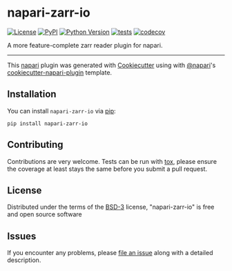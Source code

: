 # napari-zarr-io

[![License](https://img.shields.io/pypi/l/napari-zarr-io.svg?color=green)](https://github.com/napari/napari-zarr-io/raw/master/LICENSE)
[![PyPI](https://img.shields.io/pypi/v/napari-zarr-io.svg?color=green)](https://pypi.org/project/napari-zarr-io)
[![Python Version](https://img.shields.io/pypi/pyversions/napari-zarr-io.svg?color=green)](https://python.org)
[![tests](https://github.com/manzt/napari-zarr-io/workflows/tests/badge.svg)](https://github.com/manzt/napari-zarr-io/actions)
[![codecov](https://codecov.io/gh/manzt/napari-zarr-io/branch/master/graph/badge.svg)](https://codecov.io/gh/manzt/napari-zarr-io)

A more feature-complete zarr reader plugin for napari.

----------------------------------

This [napari] plugin was generated with [Cookiecutter] using with [@napari]'s [cookiecutter-napari-plugin] template.

<!--
Don't miss the full getting started guide to set up your new package:
https://github.com/napari/cookiecutter-napari-plugin#getting-started

and review the napari docs for plugin developers:
https://napari.org/docs/plugins/index.html
-->

## Installation

You can install `napari-zarr-io` via [pip]:

    pip install napari-zarr-io

## Contributing

Contributions are very welcome. Tests can be run with [tox], please ensure
the coverage at least stays the same before you submit a pull request.

## License

Distributed under the terms of the [BSD-3] license,
"napari-zarr-io" is free and open source software

## Issues

If you encounter any problems, please [file an issue] along with a detailed description.

[napari]: https://github.com/napari/napari
[Cookiecutter]: https://github.com/audreyr/cookiecutter
[@napari]: https://github.com/napari
[MIT]: http://opensource.org/licenses/MIT
[BSD-3]: http://opensource.org/licenses/BSD-3-Clause
[GNU GPL v3.0]: http://www.gnu.org/licenses/gpl-3.0.txt
[GNU LGPL v3.0]: http://www.gnu.org/licenses/lgpl-3.0.txt
[Apache Software License 2.0]: http://www.apache.org/licenses/LICENSE-2.0
[Mozilla Public License 2.0]: https://www.mozilla.org/media/MPL/2.0/index.txt
[cookiecutter-napari-plugin]: https://github.com/napari/cookiecutter-napari-plugin
[file an issue]: https://github.com/manzt/napari-zarr-io/issues
[napari]: https://github.com/napari/napari
[tox]: https://tox.readthedocs.io/en/latest/
[pip]: https://pypi.org/project/pip/
[PyPI]: https://pypi.org/